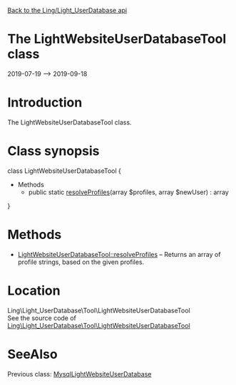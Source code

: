 [Back to the Ling/Light_UserDatabase api](https://github.com/lingtalfi/Light_UserDatabase/blob/master/doc/api/Ling/Light_UserDatabase.md)



The LightWebsiteUserDatabaseTool class
================
2019-07-19 --> 2019-09-18






Introduction
============

The LightWebsiteUserDatabaseTool class.



Class synopsis
==============


class <span class="pl-k">LightWebsiteUserDatabaseTool</span>  {

- Methods
    - public static [resolveProfiles](https://github.com/lingtalfi/Light_UserDatabase/blob/master/doc/api/Ling/Light_UserDatabase/Tool/LightWebsiteUserDatabaseTool/resolveProfiles.md)(array $profiles, array $newUser) : array

}






Methods
==============

- [LightWebsiteUserDatabaseTool::resolveProfiles](https://github.com/lingtalfi/Light_UserDatabase/blob/master/doc/api/Ling/Light_UserDatabase/Tool/LightWebsiteUserDatabaseTool/resolveProfiles.md) &ndash; Returns an array of profile strings, based on the given profiles.





Location
=============
Ling\Light_UserDatabase\Tool\LightWebsiteUserDatabaseTool<br>
See the source code of [Ling\Light_UserDatabase\Tool\LightWebsiteUserDatabaseTool](https://github.com/lingtalfi/Light_UserDatabase/blob/master/Tool/LightWebsiteUserDatabaseTool.php)



SeeAlso
==============
Previous class: [MysqlLightWebsiteUserDatabase](https://github.com/lingtalfi/Light_UserDatabase/blob/master/doc/api/Ling/Light_UserDatabase/MysqlLightWebsiteUserDatabase.md)<br>
